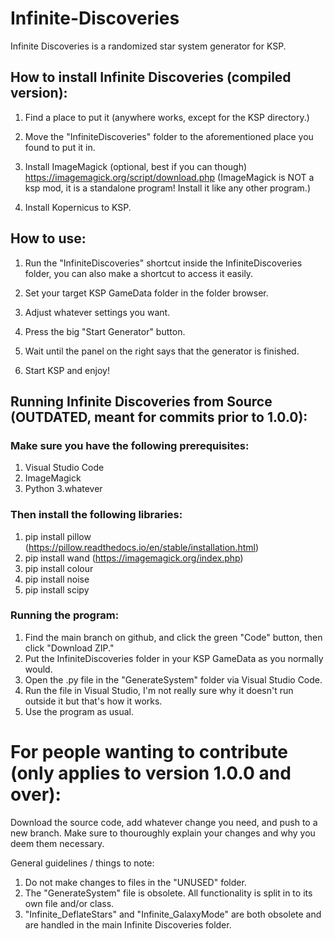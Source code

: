 # Infinite-Discoveries
Infinite Discoveries is a randomized star system generator for KSP.

## How to install Infinite Discoveries (compiled version):

1. Find a place to put it (anywhere works, except for the KSP directory.)

2. Move the "InfiniteDiscoveries" folder to the aforementioned place you found to put it in.

3. Install ImageMagick (optional, best if you can though) https://imagemagick.org/script/download.php
(ImageMagick is NOT a ksp mod, it is a standalone program! Install it like any other program.)

4. Install Kopernicus to KSP.

## How to use:

1. Run the "InfiniteDiscoveries" shortcut inside the InfiniteDiscoveries folder, you can also make a shortcut to access it easily.

2. Set your target KSP GameData folder in the folder browser.

3. Adjust whatever settings you want.

4. Press the big "Start Generator" button.

5. Wait until the panel on the right says that the generator is finished.

6. Start KSP and enjoy!


## Running Infinite Discoveries from Source (OUTDATED, meant for commits prior to 1.0.0):

### Make sure you have the following prerequisites:
1. Visual Studio Code
2. ImageMagick
3. Python 3.whatever

### Then install the following libraries:
1. pip install pillow (https://pillow.readthedocs.io/en/stable/installation.html)
2. pip install wand (https://imagemagick.org/index.php)
3. pip install colour
4. pip install noise
5. pip install scipy

### Running the program:
1. Find the main branch on github, and click the green "Code" button, then click "Download ZIP."
2. Put the InfiniteDiscoveries folder in your KSP GameData as you normally would.
3. Open the .py file in the "GenerateSystem" folder via Visual Studio Code.
4. Run the file in Visual Studio, I'm not really sure why it doesn't run outside it but that's how it works.
5. Use the program as usual.

# For people wanting to contribute (only applies to version 1.0.0 and over):

Download the source code, add whatever change you need, and push to a new branch. Make sure to thouroughly explain your changes and why you deem them necessary.

General guidelines / things to note:

1. Do not make changes to files in the "UNUSED" folder.
2. The "GenerateSystem" file is obsolete. All functionality is split in to its own file and/or class.
3. "Infinite_DeflateStars" and "Infinite_GalaxyMode" are both obsolete and are handled in the main Infinite Discoveries folder.
